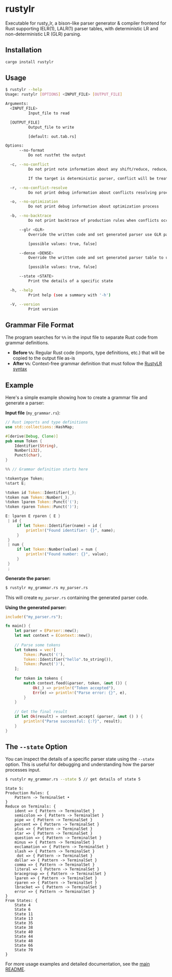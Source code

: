 # rustylr
Executable for rusty_lr, a bison-like parser generator & compiler frontend for Rust supporting IELR(1), LALR(1) parser tables, with deterministic LR and non-deterministic LR (GLR) parsing.


## Installation
```bash
cargo install rustylr
```

## Usage
```bash
$ rustylr --help
Usage: rustylr [OPTIONS] <INPUT_FILE> [OUTPUT_FILE]

Arguments:
  <INPUT_FILE>
          Input_file to read

  [OUTPUT_FILE]
          Output_file to write

          [default: out.tab.rs]

Options:
      --no-format
          Do not rustfmt the output

  -c, --no-conflict
          Do not print note information about any shift/reduce, reduce/reduce conflicts.

          If the target is deterministic parser, conflict will be treated as an error, so this option will be ignored. This option is only for non-deterministic GLR parser.

  -r, --no-conflict-resolve
          Do not print debug information about conflicts resolving process by any `%left`, `%right`, or `%precedence` directive

  -o, --no-optimization
          Do not print debug information about optimization process

  -b, --no-backtrace
          Do not print backtrace of production rules when conflicts occurred. ruleset could be messed up

      --glr <GLR>
          Override the written code and set generated parser use GLR parsing algorithm

          [possible values: true, false]

      --dense <DENSE>
          Override the written code and set generated parser table to use dense arrays

          [possible values: true, false]

      --state <STATE>
          Print the details of a specific state

  -h, --help
          Print help (see a summary with '-h')

  -V, --version
          Print version
```

## Grammar File Format
The program searches for `%%` in the input file to separate Rust code from grammar definitions.

- **Before `%%`**: Regular Rust code (imports, type definitions, etc.) that will be copied to the output file as-is
- **After `%%`**: Context-free grammar definition that must follow the [RustyLR syntax](../SYNTAX.md)

## Example

Here's a simple example showing how to create a grammar file and generate a parser:

**Input file** (`my_grammar.rs`):
```rust
// Rust imports and type definitions
use std::collections::HashMap;

#[derive(Debug, Clone)]
pub enum Token {
    Identifier(String),
    Number(i32),
    Punct(char),
}

%% // Grammar definition starts here

%tokentype Token;
%start E;

%token id Token::Identifier(_);
%token num Token::Number(_);
%token lparen Token::Punct('(');
%token rparen Token::Punct(')');

E: lparen E rparen { E }
 | id { 
     if let Token::Identifier(name) = id {
         println!("Found identifier: {}", name);
     }
 }
 | num {
     if let Token::Number(value) = num {
         println!("Found number: {}", value);
     }
 }
 ;
```

**Generate the parser:**
```bash
$ rustylr my_grammar.rs my_parser.rs
```

This will create `my_parser.rs` containing the generated parser code.

**Using the generated parser:**
```rust
include!("my_parser.rs");

fn main() {
    let parser = EParser::new();
    let mut context = EContext::new();
    
    // Parse some tokens
    let tokens = vec![
        Token::Punct('('),
        Token::Identifier("hello".to_string()),
        Token::Punct(')'),
    ];
    
    for token in tokens {
        match context.feed(&parser, token, &mut ()) {
            Ok(_) => println!("Token accepted"),
            Err(e) => println!("Parse error: {}", e),
        }
    }
    
    // Get the final result
    if let Ok(result) = context.accept( &parser, &mut () ) {
        println!("Parse successful: {:?}", result);
    }
}
```

## The `--state` Option
You can inspect the details of a specific parser state using the `--state` option. This is useful for debugging and understanding how the parser processes input.

```bash
$ rustylr my_grammar.rs --state 5 // get details of state 5
```
```
State 5:
Production Rules: {
    Pattern -> TerminalSet •
}
Reduce on Terminals: {
    ident => { Pattern -> TerminalSet }
    semicolon => { Pattern -> TerminalSet }
    pipe => { Pattern -> TerminalSet }
    percent => { Pattern -> TerminalSet }
    plus => { Pattern -> TerminalSet }
    star => { Pattern -> TerminalSet }
    question => { Pattern -> TerminalSet }
    minus => { Pattern -> TerminalSet }
    exclamation => { Pattern -> TerminalSet }
    slash => { Pattern -> TerminalSet }
     dot => { Pattern -> TerminalSet }
    dollar => { Pattern -> TerminalSet }
    comma => { Pattern -> TerminalSet }
    literal => { Pattern -> TerminalSet }
    bracegroup => { Pattern -> TerminalSet }
    lparen => { Pattern -> TerminalSet }
    rparen => { Pattern -> TerminalSet }
    lbracket => { Pattern -> TerminalSet }
    error => { Pattern -> TerminalSet }
}
From States: {
    State 4
    State 6
    State 11
    State 13
    State 35
    State 38
    State 40
    State 44
    State 48
    State 66
    State 70
}
```

For more usage examples and detailed documentation, see the [main README](../README.md).